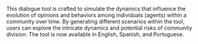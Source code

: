 This dialogue tool is crafted to simulate the dynamics that influence the evolution of opinions and behaviors among individuals (agents) within a community over time. By generating different scenarios within the tool, users can explore the intricate dynamics and potential risks of community division. The tool is now available in English, Spanish, and Portuguese.
